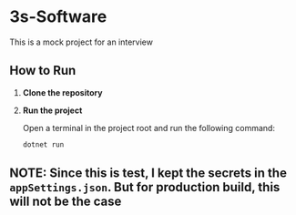 # 3s-Software

This is a mock project for an interview

## How to Run

1. **Clone the repository**
2. **Run the project**

   Open a terminal in the project root and run the following command:

   ```bash
   dotnet run
   ```

## NOTE: Since this is test, I kept the secrets in the `appSettings.json`. But for production build, this will not be the case
